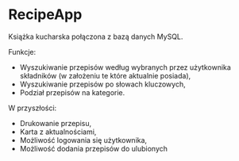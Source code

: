# RecipeApp
Książka kucharska połączona z bazą danych MySQL.

Funkcje: 
+ Wyszukiwanie przepisów według wybranych przez użytkownika składników (w założeniu te które aktualnie posiada), 
+ Wyszukiwanie przepisów po słowach kluczowych,
+ Podział przepisów na kategorie. 

W przyszłości: 
- Drukowanie przepisu,
- Karta z aktualnościami,
- Możliwość logowania się użytkownika,
- Możliwość dodania przepisów do ulubionych
